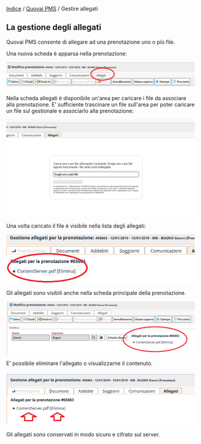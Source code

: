 [Indice](index.html) / [Quovai PMS](quovai-pms-it.md) / Gestire allegati

## La gestione degli allegati

Quovai PMS consente di allegare ad una prenotazione uno o più file.

Una nuova scheda è apparsa nella prenotazione:

![](images/allegati-001.png)

Nella scheda allegati è disponibile un'area per caricare i file da associare alla prenotazione. E' sufficiente trascinare un file sull'area per poter caricare un file sul gestionale e associarlo alla prenotazione:

![](images/allegati-002.png)

Una volta caricato il file è visibile nella lista degli allegati:

![](images/allegati-003.png)

Gli allegati sono visibili anche nella scheda principale della prenotazione.

![](images/allegati-004.png)

E' possibile eliminare l'allegato o visualizzarne il contenuto.

![](images/allegati-005.png)

Gli allegati sono conservati in modo sicuro e cifrato sul server.

